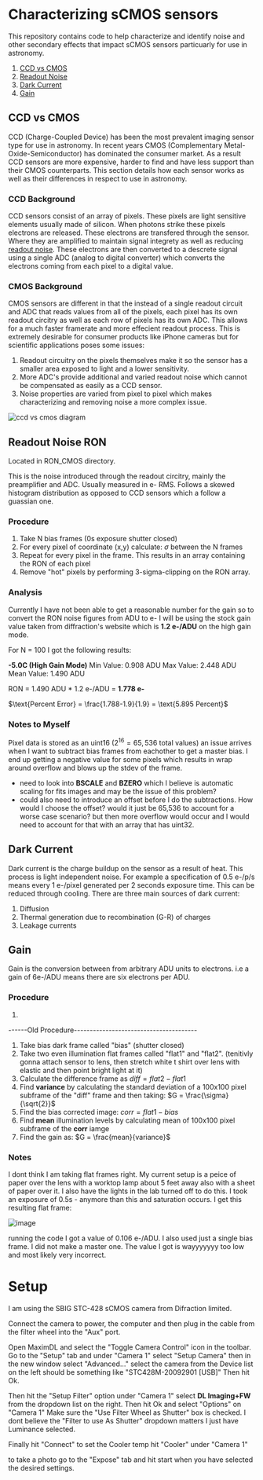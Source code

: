 # Characterizing sCMOS sensors
This repository contains code to help characterize and identify noise and other secondary effects that impact sCMOS sensors particuarly for use in astronomy.
  1. [CCD vs CMOS](#ccd-vs-cmos)
  2. [Readout Noise](#readout-noise-ron)
  3. [Dark Current](#dark-current)
  4. [Gain](#gain) 

## CCD vs CMOS 
CCD (Charge-Coupled Device) has been the most prevalent imaging sensor type for use in astronomy. In recent years CMOS (Complementary Metal-Oxide-Semiconductor) has dominated the consumer market. As a result CCD sensors are more expensive, harder to find and have less support than their CMOS counterparts. This section details how each sensor works as well as their differences in respect to use in astronomy. 

### CCD Background 
CCD sensors consist of an array of pixels. These pixels are light sensitive elements usually made of silicon. When photons strike these pixels electrons are released. These electrons are transfered through the sensor. Where they are amplified to maintain signal integrety as well as reducing [readout noise](#readout-noise-ron). These electrons are then converted to a descrete signal using a single ADC (analog to digital converter) which converts the electrons coming from each pixel to a digital value. 

### CMOS Background 
CMOS sensors are different in that the instead of a single readout circuit and ADC that reads values from all of the pixels, each pixel has its own readout circitry as well as each row of pixels has its own ADC. This allows for a much faster framerate and more effecient readout process. This is extremely desirable for consumer products like iPhone cameras but for scientific applications poses some issues: 
  1. Readout circuitry on the pixels themselves make it so the sensor has a smaller area exposed to light and a lower sensitivity.
  2. More ADC's provide additional and varied readout noise which cannot be compensated as easily as a CCD sensor.
  3. Noise properties are varied from pixel to pixel which makes characterizing and removing noise a more complex issue. 

![ccd vs cmos diagram](https://www.testandmeasurementtips.com/wp-content/uploads/2019/05/ccd-cmos-image-sensors.jpg) 

## Readout Noise RON
Located in RON_CMOS directory. 

This is the noise introduced through the readout circitry, mainly the preamplifier and ADC. Usually measured in e- RMS. Follows a skewed histogram distribution as opposed to CCD sensors which a follow a guassian one.

### Procedure 
1. Take N bias frames (0s exposure shutter closed) 
2. For every pixel of coordinate (x,y) calculate: $\sigma$ between the N frames
3. Repeat for every pixel in the frame. This results in an array containing the RON of each pixel
4. Remove "hot" pixels by performing 3-sigma-clipping on the RON array. 

### Analysis 
Currently I have not been able to get a reasonable number for the gain so to convert the RON noise figures from ADU to e- I will be using the stock gain value taken from diffraction's website which is **1.2 e-/ADU** on the high gain mode. 

For N = 100 I got the following results: 

**-5.0C (High Gain Mode)**
Min Value: 0.908 ADU
Max Value: 2.448 ADU
Mean Value: 1.490 ADU

RON = 1.490 ADU * 1.2 e-/ADU = **1.778 e-**

$\text{Percent Error} = \frac{1.788-1.9}{1.9} = \text{5.895 Percent}$



### Notes to Myself
Pixel data is stored as an uint16 ($2^{16} = 65,536$ total values) an issue arrives when I want to subtract bias frames from eachother to get a master bias. I end up getting a negative value for some pixels which results in wrap around overflow and blows up the stdev of the frame. 
  - need to look into **BSCALE** and **BZERO** which I believe is automatic scaling for fits images and may be the issue of this problem?
  - could also need to introduce an offset before I do the subtractions. How would I choose the offset? would it just be 65,536 to account for a worse case scenario? but then more overflow would occur and I would need to account for that with an array that has uint32.

    
## Dark Current
Dark current is the charge buildup on the sensor as a result of heat. This process is light independent noise. For example a specification of 0.5 e-/p/s means every 1 e-/pixel generated per 2 seconds exposure time. This can be reduced through cooling. 
There are three main sources of dark current: 
  1. Diffusion
  2. Thermal generation due to recombination (G-R) of charges
  3. Leakage currents 

## Gain 
Gain is the conversion between from arbitrary ADU units to electrons. i.e a gain of 6e-/ADU means there are six electrons per ADU. 

### Procedure 
1. 


------Old Procedure---------------------------------------
1. Take bias dark frame called "bias" (shutter closed) 
2. Take two even illumination flat frames called "flat1" and "flat2". (tenitivly gonna attach sensor to lens, then stretch white t shirt over lens with elastic and then point bright light at it)
3. Calculate the difference frame as $diff = flat2-flat1$
4. Find **variance** by calculating the standard deviation of a 100x100 pixel subframe of the "diff" frame and then taking:
$G = \frac{\sigma}{\sqrt{2}}$
5. Find the bias corrected image: $corr = flat1 - bias$
6. Find **mean** illumination levels by calculating mean of 100x100 pixel subframe of the **corr** iamge
7. Find the gain as: 
$G = \frac{mean}{variance}$

### Notes
I dont think I am taking flat frames right. My current setup is a peice of paper over the lens with a worktop lamp about 5 feet away also with a sheet of paper over it. I also have the lights in the lab turned off to do this. I took an exposure of 0.5s - anymore than this and saturation occurs. I get this resulting flat frame: 

![image](https://github.com/aidanmacnichol/CMOS_Characterization/assets/108359181/b489993d-92ff-468a-88b5-58989faa3906)

running the code I got a value of 0.106 e-/ADU. I also used just a single bias frame. I did not make a master one. The value I got is wayyyyyyy too low and most likely very incorrect. 


# Setup
I am using the SBIG STC-428 sCMOS camera from Difraction limited. 

Connect the camera to power, the computer and then plug in the cable from the filter wheel into the "Aux" port. 

Open MaximDL and select the "Toggle Camera Control" icon in the toolbar. Go to the "Setup" tab and under "Camera 1" select "Setup Camera" then in the new window select "Advanced..." select the camera from the Device list on the left should be something like "STC428M-20092901 [USB]" Then hit Ok. 

Then hit the "Setup Filter" option under "Camera 1" select **DL Imaging+FW** from the dropdown list on the right. Then hit Ok and select "Options" on "Camera 1" Make sure the "Use Filter Wheel as Shutter" box is checked. I dont believe the "Filter to use As Shutter" dropdown matters I just have Luminance selected. 

Finally hit "Connect" to set the Cooler temp hit "Cooler" under "Camera 1" 

to take a photo go to the "Expose" tab and hit start when you have selected the desired settings. 

